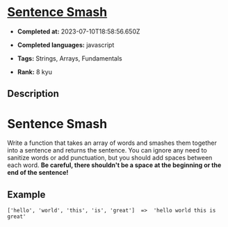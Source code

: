 # [Sentence Smash](https://www.codewars.com/kata/53dc23c68a0c93699800041d)

- **Completed at:** 2023-07-10T18:58:56.650Z

- **Completed languages:** javascript

- **Tags:** Strings, Arrays, Fundamentals

- **Rank:** 8 kyu

## Description

# Sentence Smash

Write a function that takes an array of words and smashes them together into a sentence and returns the sentence. You can ignore any need to sanitize words or add punctuation, but you should add spaces between each word. **Be careful, there shouldn't be a space at the beginning or the end of the sentence!**

## Example

```
['hello', 'world', 'this', 'is', 'great']  =>  'hello world this is great'
```